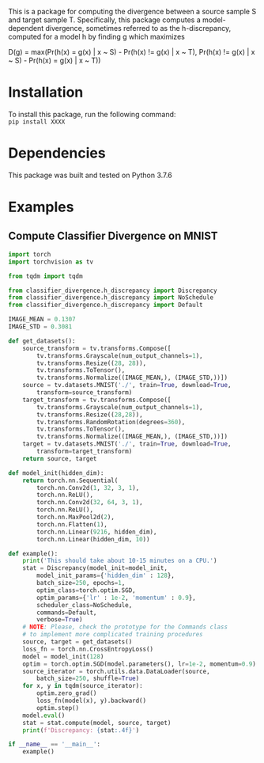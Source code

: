 This is a package for computing the divergence between a source sample S 
and target sample T. Specifically, this package computes
a model-dependent divergence, sometimes referred to as the h-discrepancy,
computed for a model h by finding g which maximizes 

D(g) = max(Pr(h(x) = g(x) | x ~ S) - Pr(h(x) != g(x) | x ~ T),
    Pr(h(x) != g(x) | x ~ S) - Pr(h(x) = g(x) | x ~ T))


# Installation
To install this package, run the following command: <br>
``` pip install XXXX ```

# Dependencies
This package was built and tested on Python 3.7.6

# Examples
## Compute Classifier Divergence on MNIST
```python
import torch
import torchvision as tv

from tqdm import tqdm

from classifier_divergence.h_discrepancy import Discrepancy
from classifier_divergence.h_discrepancy import NoSchedule
from classifier_divergence.h_discrepancy import Default

IMAGE_MEAN = 0.1307
IMAGE_STD = 0.3081

def get_datasets():
    source_transform = tv.transforms.Compose([
        tv.transforms.Grayscale(num_output_channels=1), 
        tv.transforms.Resize((28, 28)), 
        tv.transforms.ToTensor(), 
        tv.transforms.Normalize((IMAGE_MEAN,), (IMAGE_STD,))])
    source = tv.datasets.MNIST('./', train=True, download=True, 
        transform=source_transform)
    target_transform = tv.transforms.Compose([
        tv.transforms.Grayscale(num_output_channels=1), 
        tv.transforms.Resize((28,28)), 
        tv.transforms.RandomRotation(degrees=360),
        tv.transforms.ToTensor(),
        tv.transforms.Normalize((IMAGE_MEAN,), (IMAGE_STD,))])
    target = tv.datasets.MNIST('./', train=True, download=True, 
        transform=target_transform)
    return source, target

def model_init(hidden_dim):
    return torch.nn.Sequential(
        torch.nn.Conv2d(1, 32, 3, 1),
        torch.nn.ReLU(),
        torch.nn.Conv2d(32, 64, 3, 1),
        torch.nn.ReLU(),
        torch.nn.MaxPool2d(2),
        torch.nn.Flatten(1),
        torch.nn.Linear(9216, hidden_dim),
        torch.nn.Linear(hidden_dim, 10))

def example():
    print('This should take about 10-15 minutes on a CPU.')
    stat = Discrepancy(model_init=model_init,
        model_init_params={'hidden_dim' : 128},
        batch_size=250, epochs=1, 
        optim_class=torch.optim.SGD,
        optim_params={'lr' : 1e-2, 'momentum' : 0.9},
        scheduler_class=NoSchedule,
        commands=Default,
        verbose=True)
    # NOTE: Please, check the prototype for the Commands class
    # to implement more complicated training procedures
    source, target = get_datasets()
    loss_fn = torch.nn.CrossEntropyLoss()
    model = model_init(128)
    optim = torch.optim.SGD(model.parameters(), lr=1e-2, momentum=0.9)
    source_iterator = torch.utils.data.DataLoader(source,
        batch_size=250, shuffle=True)
    for x, y in tqdm(source_iterator):
        optim.zero_grad()
        loss_fn(model(x), y).backward()
        optim.step()
    model.eval()
    stat = stat.compute(model, source, target)
    print(f'Discrepancy: {stat:.4f}')

if __name__ == '__main__':
    example()

 ```
